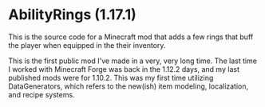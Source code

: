 # AbilityRings (1.17.1)
 
This is the source code for a Minecraft mod that adds a few rings that buff the player when equipped in the their inventory. 

This is the first public mod I've made in a very, very long time. The last time I worked with Minecraft Forge was back in the 1.12.2 days, and my last published mods were for 1.10.2. This was my first time utilizing DataGenerators, which refers to the new(ish) item modeling, localization, and recipe systems. 